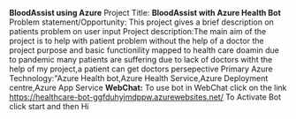 **BloodAssist using Azure**
Project Title: **BloodAssist with Azure Health Bot**
Problem statement/Opportunity: This project gives a brief description on patients problem on user input
Project description:The main aim of the project is to help with patient problem without the help of a doctor the project purpose and basic functionility mapped to health care doamin due to pandemic many patients are suffering due to lack of doctors witht the help of my project,a patient can get doctors persepective
Primary Azure Technology:"Azure Health bot,Azure Health Service,Azure Deployment centre,Azure App Service
**WebChat:**
To use bot in WebChat click on the link 
https://healthcare-bot-ggfduhyjmdppw.azurewebsites.net/
To Activate Bot click start and then Hi
